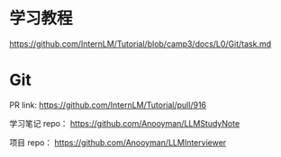 # 学习教程
https://github.com/InternLM/Tutorial/blob/camp3/docs/L0/Git/task.md

# Git

PR link: https://github.com/InternLM/Tutorial/pull/916

学习笔记 repo： https://github.com/Anooyman/LLMStudyNote

项目 repo： https://github.com/Anooyman/LLMInterviewer